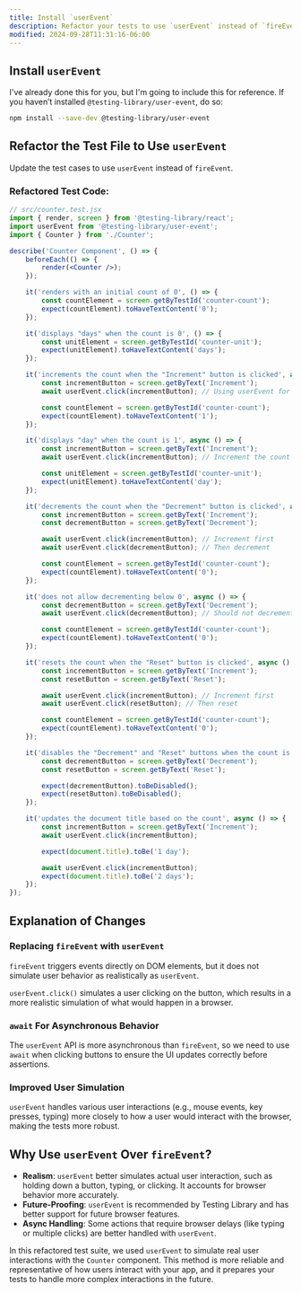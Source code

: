 ```yaml
---
title: Install `userEvent`
description: Refactor your tests to use `userEvent` instead of `fireEvent`.
modified: 2024-09-28T11:31:16-06:00
---
```


## Install `userEvent`

I've already done this for you, but I'm going to include this for reference. If you haven’t installed `@testing-library/user-event`, do so:

```bash
npm install --save-dev @testing-library/user-event
```

## Refactor the Test File to Use `userEvent`

Update the test cases to use `userEvent` instead of `fireEvent`.

### Refactored Test Code:

```jsx
// src/counter.test.jsx
import { render, screen } from '@testing-library/react';
import userEvent from '@testing-library/user-event';
import { Counter } from './Counter';

describe('Counter Component', () => {
	beforeEach(() => {
		render(<Counter />);
	});

	it('renders with an initial count of 0', () => {
		const countElement = screen.getByTestId('counter-count');
		expect(countElement).toHaveTextContent('0');
	});

	it('displays "days" when the count is 0', () => {
		const unitElement = screen.getByTestId('counter-unit');
		expect(unitElement).toHaveTextContent('days');
	});

	it('increments the count when the "Increment" button is clicked', async () => {
		const incrementButton = screen.getByText('Increment');
		await userEvent.click(incrementButton); // Using userEvent for a real click event

		const countElement = screen.getByTestId('counter-count');
		expect(countElement).toHaveTextContent('1');
	});

	it('displays "day" when the count is 1', async () => {
		const incrementButton = screen.getByText('Increment');
		await userEvent.click(incrementButton); // Increment the count

		const unitElement = screen.getByTestId('counter-unit');
		expect(unitElement).toHaveTextContent('day');
	});

	it('decrements the count when the "Decrement" button is clicked', async () => {
		const incrementButton = screen.getByText('Increment');
		const decrementButton = screen.getByText('Decrement');

		await userEvent.click(incrementButton); // Increment first
		await userEvent.click(decrementButton); // Then decrement

		const countElement = screen.getByTestId('counter-count');
		expect(countElement).toHaveTextContent('0');
	});

	it('does not allow decrementing below 0', async () => {
		const decrementButton = screen.getByText('Decrement');
		await userEvent.click(decrementButton); // Should not decrement below 0

		const countElement = screen.getByTestId('counter-count');
		expect(countElement).toHaveTextContent('0');
	});

	it('resets the count when the "Reset" button is clicked', async () => {
		const incrementButton = screen.getByText('Increment');
		const resetButton = screen.getByText('Reset');

		await userEvent.click(incrementButton); // Increment first
		await userEvent.click(resetButton); // Then reset

		const countElement = screen.getByTestId('counter-count');
		expect(countElement).toHaveTextContent('0');
	});

	it('disables the "Decrement" and "Reset" buttons when the count is 0', () => {
		const decrementButton = screen.getByText('Decrement');
		const resetButton = screen.getByText('Reset');

		expect(decrementButton).toBeDisabled();
		expect(resetButton).toBeDisabled();
	});

	it('updates the document title based on the count', async () => {
		const incrementButton = screen.getByText('Increment');
		await userEvent.click(incrementButton);

		expect(document.title).toBe('1 day');

		await userEvent.click(incrementButton);
		expect(document.title).toBe('2 days');
	});
});
```

## Explanation of Changes

### Replacing `fireEvent` with `userEvent`

`fireEvent` triggers events directly on DOM elements, but it does not simulate user behavior as realistically as `userEvent`.

`userEvent.click()` simulates a user clicking on the button, which results in a more realistic simulation of what would happen in a browser.

### `await` For Asynchronous Behavior

The `userEvent` API is more asynchronous than `fireEvent`, so we need to use `await` when clicking buttons to ensure the UI updates correctly before assertions.

### Improved User Simulation

`userEvent` handles various user interactions (e.g., mouse events, key presses, typing) more closely to how a user would interact with the browser, making the tests more robust.

## Why Use `userEvent` Over `fireEvent`?

- **Realism**: `userEvent` better simulates actual user interaction, such as holding down a button, typing, or clicking. It accounts for browser behavior more accurately.
- **Future-Proofing**: `userEvent` is recommended by Testing Library and has better support for future browser features.
- **Async Handling**: Some actions that require browser delays (like typing or multiple clicks) are better handled with `userEvent`.

In this refactored test suite, we used `userEvent` to simulate real user interactions with the `Counter` component. This method is more reliable and representative of how users interact with your app, and it prepares your tests to handle more complex interactions in the future.

```ts

```

```ts

```
